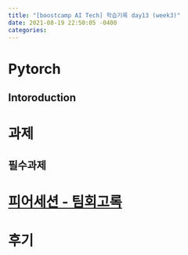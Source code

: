 ```yaml
---
title: "[boostcamp AI Tech] 학습기록 day13 (week3)"
date: 2021-08-19 22:50:05 -0400
categories:
---
```


# Pytorch
## Intoroduction











































# 과제
## 필수과제

# [피어세션 - 팀회고록]()

# 후기